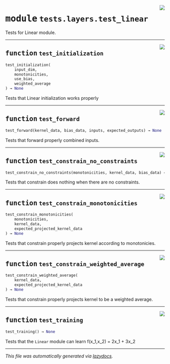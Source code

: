 <!-- markdownlint-disable -->

<a href="https://github.com/SOTAI-Labs/sotai/tree/main/tests/layers/test_linear.py#L0"><img align="right" style="float:right;" src="https://img.shields.io/badge/-source-cccccc?style=flat-square"></a>

# <kbd>module</kbd> `tests.layers.test_linear`
Tests for Linear module. 


---

<a href="https://github.com/SOTAI-Labs/sotai/tree/main/tests/layers/test_linear.py#L12"><img align="right" style="float:right;" src="https://img.shields.io/badge/-source-cccccc?style=flat-square"></a>

## <kbd>function</kbd> `test_initialization`

```python
test_initialization(
    input_dim,
    monotonicities,
    use_bias,
    weighted_average
) → None
```

Tests that Linear initialization works properly 


---

<a href="https://github.com/SOTAI-Labs/sotai/tree/main/tests/layers/test_linear.py#L36"><img align="right" style="float:right;" src="https://img.shields.io/badge/-source-cccccc?style=flat-square"></a>

## <kbd>function</kbd> `test_forward`

```python
test_forward(kernel_data, bias_data, inputs, expected_outputs) → None
```

Tests that forward properly combined inputs. 


---

<a href="https://github.com/SOTAI-Labs/sotai/tree/main/tests/layers/test_linear.py#L63"><img align="right" style="float:right;" src="https://img.shields.io/badge/-source-cccccc?style=flat-square"></a>

## <kbd>function</kbd> `test_constrain_no_constraints`

```python
test_constrain_no_constraints(monotonicities, kernel_data, bias_data) → None
```

Tests that constrain does nothing when there are no constraints. 


---

<a href="https://github.com/SOTAI-Labs/sotai/tree/main/tests/layers/test_linear.py#L96"><img align="right" style="float:right;" src="https://img.shields.io/badge/-source-cccccc?style=flat-square"></a>

## <kbd>function</kbd> `test_constrain_monotonicities`

```python
test_constrain_monotonicities(
    monotonicities,
    kernel_data,
    expected_projected_kernel_data
) → None
```

Tests that constrain properly projects kernel according to monotonicies. 


---

<a href="https://github.com/SOTAI-Labs/sotai/tree/main/tests/layers/test_linear.py#L145"><img align="right" style="float:right;" src="https://img.shields.io/badge/-source-cccccc?style=flat-square"></a>

## <kbd>function</kbd> `test_constrain_weighted_average`

```python
test_constrain_weighted_average(
    kernel_data,
    expected_projected_kernel_data
) → None
```

Tests that constrain properly projects kernel to be a weighted average. 


---

<a href="https://github.com/SOTAI-Labs/sotai/tree/main/tests/layers/test_linear.py#L168"><img align="right" style="float:right;" src="https://img.shields.io/badge/-source-cccccc?style=flat-square"></a>

## <kbd>function</kbd> `test_training`

```python
test_training() → None
```

Tests that the `Linear` module can learn f(x_1,x_2) = 2x_1 + 3x_2 




---

_This file was automatically generated via [lazydocs](https://github.com/ml-tooling/lazydocs)._
